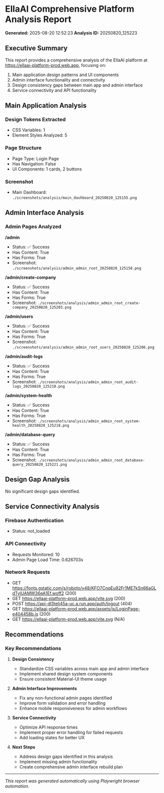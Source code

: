 # EllaAI Comprehensive Platform Analysis Report
        
**Generated:** 2025-08-20 12:52:23
**Analysis ID:** 20250820_125223

## Executive Summary

This report provides a comprehensive analysis of the EllaAI platform at https://ellaai-platform-prod.web.app, focusing on:
1. Main application design patterns and UI components
2. Admin interface functionality and connectivity 
3. Design consistency gaps between main app and admin interface
4. Service connectivity and API functionality

## Main Application Analysis


### Design Tokens Extracted
- CSS Variables: 1
- Element Styles Analyzed: 5

### Page Structure
- Page Type: Login Page
- Has Navigation: False
- UI Components: 1 cards, 2 buttons

### Screenshot
- Main Dashboard: `./screenshots/analysis/main_dashboard_20250820_125155.png`


## Admin Interface Analysis

### Admin Pages Analyzed

**/admin**
- Status: ✅ Success
- Has Content: True
- Has Forms: True
- Screenshot: `./screenshots/analysis/admin_admin_root_20250820_125158.png`

**/admin/create-company**
- Status: ✅ Success
- Has Content: True
- Has Forms: True
- Screenshot: `./screenshots/analysis/admin_admin_root_create-company_20250820_125203.png`

**/admin/users**
- Status: ✅ Success
- Has Content: True
- Has Forms: True
- Screenshot: `./screenshots/analysis/admin_admin_root_users_20250820_125206.png`

**/admin/audit-logs**
- Status: ✅ Success
- Has Content: True
- Has Forms: True
- Screenshot: `./screenshots/analysis/admin_admin_root_audit-logs_20250820_125210.png`

**/admin/system-health**
- Status: ✅ Success
- Has Content: True
- Has Forms: True
- Screenshot: `./screenshots/analysis/admin_admin_root_system-health_20250820_125218.png`

**/admin/database-query**
- Status: ✅ Success
- Has Content: True
- Has Forms: True
- Screenshot: `./screenshots/analysis/admin_admin_root_database-query_20250820_125221.png`



## Design Gap Analysis

No significant design gaps identified.

## Service Connectivity Analysis  


### Firebase Authentication
- Status: not_loaded

### API Connectivity
- Requests Monitored: 10
- Admin Page Load Time: 0.626703s

### Network Requests
- GET https://fonts.gstatic.com/s/roboto/v48/KFO7CnqEu92Fr1ME7kSn66aGLdTylUAMW36eA1Ef.woff2 (200)
- GET https://ellaai-platform-prod.web.app/vite.svg (200)
- POST https://api-dl3telj45a-uc.a.run.app/auth/logout (404)
- GET https://ellaai-platform-prod.web.app/assets/js/LoginPage-e404458b.js (200)
- GET https://ellaai-platform-prod.web.app/vite.svg (N/A)



## Recommendations


### Key Recommendations

1. **Design Consistency**
   - Standardize CSS variables across main app and admin interface
   - Implement shared design system components
   - Ensure consistent Material-UI theme usage

2. **Admin Interface Improvements**
   - Fix any non-functional admin pages identified
   - Improve form validation and error handling
   - Enhance mobile responsiveness for admin workflows

3. **Service Connectivity**
   - Optimize API response times
   - Implement proper error handling for failed requests
   - Add loading states for better UX

4. **Next Steps**
   - Address design gaps identified in this analysis
   - Implement missing admin functionality
   - Create comprehensive admin interface rebuild plan


---
*This report was generated automatically using Playwright browser automation.*
